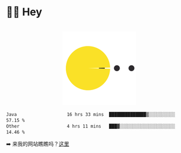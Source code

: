 
# 👋🏻 Hey
<div align="center">
	<br>
	<img src="https://raw.githubusercontent.com/Aniket965/Aniket965/master/pacman.svg?sanitize=true" width="200" height="200">
	<br>
</div>

<!--START_SECTION:waka-->

```text
Java                   16 hrs 33 mins  ██████████████▒░░░░░░░░░░   57.15 %
Other                  4 hrs 11 mins   ███▓░░░░░░░░░░░░░░░░░░░░░   14.46 %
```

<!--END_SECTION:waka-->

 ➡️  来我的网站瞧瞧吗？[这里](https://www.shaolongfei.com)
